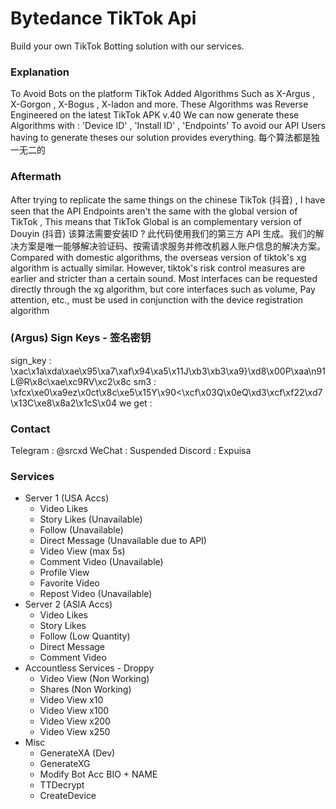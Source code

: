 # Bytedance TikTok Api
Build your own TikTok Botting solution with our services.
### Explanation

To Avoid Bots on the platform TikTok Added Algorithms Such as X-Argus , X-Gorgon , X-Bogus , X-ladon and more.
These Algorithms was Reverse Engineered on the latest TikTok APK v.40
We can now generate these Algorithms with : 'Device ID' , 'Install ID' , 'Endpoints'
To avoid our API Users having to generate theses our solution provides everything.
每个算法都是独一无二的

### Aftermath

After trying to replicate the same things on the chinese TikTok (抖音) , I have seen that the API Endpoints aren't the same with the global version of TikTok , This means that TikTok Global is an complementary version of Douyin (抖音)
该算法需要安装ID ? 此代码使用我们的第三方 API 生成。我们的解决方案是唯一能够解决验证码、按需请求服务并修改机器人账户信息的解决方案。
Compared with domestic algorithms, the overseas version of tiktok's xg algorithm is actually similar. However, tiktok's risk control measures are earlier and stricter than a certain sound. Most interfaces can be requested directly through the xg algorithm, but core interfaces such as volume, Pay attention, etc., must be used in conjunction with the device registration algorithm


### (Argus) Sign Keys - 签名密钥
sign_key : \xac\x1a\xda\xae\x95\xa7\xaf\x94\xa5\x11J\xb3\xb3\xa9}\xd8\x00P\xaa\n91L@R\x8c\xae\xc9RV\xc2\x8c
sm3 : \xfcx\xe0\xa9ez\x0ct\x8c\xe5\x15Y\x90<\xcf\x03Q\x0eQ\xd3\xcf\xf22\xd7\x13C\xe8\x8a2\x1cS\x04
we get :

### Contact

Telegram : @srcxd
WeChat : Suspended
Discord : Expuisa

### Services

- Server 1 (USA Accs)
  - Video Likes
  - Story Likes (Unavailable)
  - Follow (Unavailable)
  - Direct Message (Unavailable due to API)
  - Video View (max 5s)
  - Comment Video (Unavailable)
  - Profile View
  - Favorite Video
  - Repost Video (Unavailable)
- Server 2 (ASIA Accs)
  - Video Likes
  - Story Likes
  - Follow (Low Quantity)
  - Direct Message
  - Comment Video
- Accountless Services - Droppy
  - Video View (Non Working)
  - Shares (Non Working)
  - Video View x10
  - Video View x100
  - Video View x200
  - Video View x250
- Misc
  - GenerateXA (Dev)
  - GenerateXG
  - Modify Bot Acc BIO + NAME
  - TTDecrypt
  - CreateDevice
